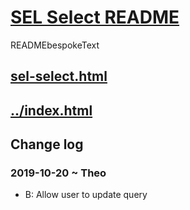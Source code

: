 # [SEL Select README]( #README.md )


READMEbespokeText

## [sel-select.html]( sel-select.html )

## [../index.html](../index.html)


## Change log

### 2019-10-20 ~ Theo

* B: Allow user to update query
